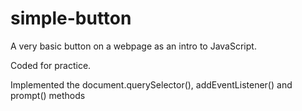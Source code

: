 # simple-button
A very basic button on a webpage as an intro to JavaScript. 

Coded for practice.

Implemented the document.querySelector(), addEventListener()  and prompt() methods

